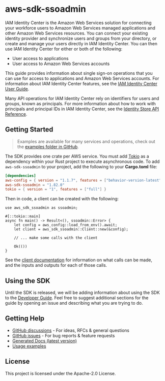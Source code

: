 # aws-sdk-ssoadmin

IAM Identity Center is the Amazon Web Services solution for connecting your workforce users to Amazon Web Services managed applications and other Amazon Web Services resources. You can connect your existing identity provider and synchronize users and groups from your directory, or create and manage your users directly in IAM Identity Center. You can then use IAM Identity Center for either or both of the following:
  - User access to applications
  - User access to Amazon Web Services accounts

This guide provides information about single sign-on operations that you can use for access to applications and Amazon Web Services accounts. For information about IAM Identity Center features, see the [IAM Identity Center User Guide](https://docs.aws.amazon.com/singlesignon/latest/userguide/what-is.html).

Many API operations for IAM Identity Center rely on identifiers for users and groups, known as principals. For more information about how to work with principals and principal IDs in IAM Identity Center, see the [Identity Store API Reference](https://docs.aws.amazon.com/singlesignon/latest/IdentityStoreAPIReference/welcome.html).

## Getting Started

> Examples are available for many services and operations, check out the
> [examples folder in GitHub](https://github.com/awslabs/aws-sdk-rust/tree/main/examples).

The SDK provides one crate per AWS service. You must add [Tokio](https://crates.io/crates/tokio)
as a dependency within your Rust project to execute asynchronous code. To add `aws-sdk-ssoadmin` to
your project, add the following to your **Cargo.toml** file:

```toml
[dependencies]
aws-config = { version = "1.1.7", features = ["behavior-version-latest"] }
aws-sdk-ssoadmin = "1.82.0"
tokio = { version = "1", features = ["full"] }
```

Then in code, a client can be created with the following:

```rust,no_run
use aws_sdk_ssoadmin as ssoadmin;

#[::tokio::main]
async fn main() -> Result<(), ssoadmin::Error> {
    let config = aws_config::load_from_env().await;
    let client = aws_sdk_ssoadmin::Client::new(&config);

    // ... make some calls with the client

    Ok(())
}
```

See the [client documentation](https://docs.rs/aws-sdk-ssoadmin/latest/aws_sdk_ssoadmin/client/struct.Client.html)
for information on what calls can be made, and the inputs and outputs for each of those calls.

## Using the SDK

Until the SDK is released, we will be adding information about using the SDK to the
[Developer Guide](https://docs.aws.amazon.com/sdk-for-rust/latest/dg/welcome.html). Feel free to suggest
additional sections for the guide by opening an issue and describing what you are trying to do.

## Getting Help

* [GitHub discussions](https://github.com/awslabs/aws-sdk-rust/discussions) - For ideas, RFCs & general questions
* [GitHub issues](https://github.com/awslabs/aws-sdk-rust/issues/new/choose) - For bug reports & feature requests
* [Generated Docs (latest version)](https://awslabs.github.io/aws-sdk-rust/)
* [Usage examples](https://github.com/awslabs/aws-sdk-rust/tree/main/examples)

## License

This project is licensed under the Apache-2.0 License.

